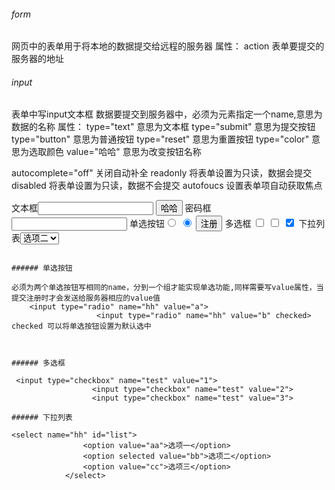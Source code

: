 ###### form

网页中的表单用于将本地的数据提交给远程的服务器
属性：
	action 表单要提交的服务器的地址

###### input

表单中写input文本框
数据要提交到服务器中，必须为元素指定一个name,意思为数据的名称
属性：
	type="text"
	意思为文本框
	type="submit"
	意思为提交按钮
	type="button"
	意思为普通按钮
	type="reset"
	意思为重置按钮
	type="color"
	意思为选取颜色
	value="哈哈"
	意思为改变按钮名称

autocomplete="off" 关闭自动补全
readonly 将表单设置为只读，数据会提交
disabled 将表单设置为只读，数据不会提交
autofoucs 设置表单项自动获取焦点

<!DOCTYPE html>
<html>
	<head>
		<meta charset="utf-8">
		<title></title>
	</head>
	<body>
		<form action="./target.html">
			文本框<input type="text">
				 <input type="submit" value="哈哈" name="username">
			密码框<input type="password" name="password">
			单选按钮<input type="radio" name="hh" value="a">
				   <input type="radio" name="hh" value="b" checked>
					<input type="submit" value="注册">
			多选框 <input type="checkbox" name="test" value="1">
				  <input type="checkbox" name="test" value="2">
				  <input type="checkbox" name="test" value="3" checked>
			下拉列表<select name="hh" id="list">
				<option value="aa">选项一</option>
				<option selected value="bb">选项二</option>
				<option value="cc">选项三</option>
			</select>
		</form>
	</body>
</html>

```

###### 单选按钮

必须为两个单选按钮写相同的name，分到一个组才能实现单选功能,同样需要写value属性，当提交注册时才会发送给服务器相应的value值
	<input type="radio" name="hh" value="a">
				   <input type="radio" name="hh" value="b" checked>
checked 可以将单选按钮设置为默认选中



###### 多选框

 <input type="checkbox" name="test" value="1">
				  <input type="checkbox" name="test" value="2">
				  <input type="checkbox" name="test" value="3">

###### 下拉列表

<select name="hh" id="list">
				<option value="aa">选项一</option>
				<option selected value="bb">选项二</option>
				<option value="cc">选项三</option>
			</select>

